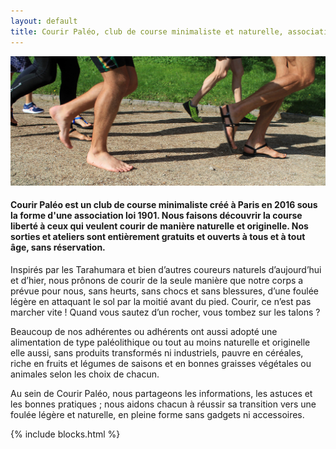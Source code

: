 ```yaml
---
layout: default
title: Courir Paléo, club de course minimaliste et naturelle, association à Paris
---
```

![Courir Paleo](/assets/images/CourirPaleo_course_Parc-Montsouris_foulees_1200px.jpg)
#### Courir Paléo est un club de course minimaliste créé à Paris en 2016 sous la forme d'une association loi 1901. Nous faisons découvrir la course liberté à ceux qui veulent courir de manière naturelle et originelle. Nos sorties et ateliers sont entièrement gratuits et ouverts à tous et à tout âge, sans réservation.

Inspirés par les Tarahumara et bien d’autres coureurs naturels d’aujourd’hui et d’hier, nous prônons de courir de la seule manière que notre corps a prévue pour nous, sans heurts, sans chocs et sans blessures, d’une foulée légère en attaquant le sol par la moitié avant du pied. Courir, ce n’est pas marcher vite&nbsp;! Quand vous sautez d’un rocher, vous tombez sur les talons&nbsp;?

Beaucoup de nos adhérentes ou adhérents ont aussi adopté une alimentation de type paléolithique ou tout au moins naturelle et originelle elle aussi, sans produits transformés ni industriels, pauvre en céréales, riche en fruits et légumes de saisons et en bonnes graisses végétales ou animales selon les choix de chacun.

Au sein de Courir Paléo, nous partageons les informations, les astuces et les bonnes pratiques ; nous aidons chacun à réussir sa transition vers une foulée légère et naturelle, en pleine forme sans gadgets ni accessoires.

{% include blocks.html %}
